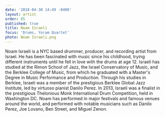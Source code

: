 ```yaml
---
date: '2018-04-30 14:49 -0400'
layout: artist
order: 85
published: true
title: Noam Israeli
focus: 'Drums, Yoram Quartet'
photo: Noam Israeli.png
---
```

Noam Israeli is a NYC based drummer, producer, and recording artist from Israel. He has been fascinated with music since his childhood, trying different instruments until he fell in love with the drums at age 12. Israeli has studied at the Rimon School of Jazz, the Israel Conservatory of Music, and the Berklee College of Music, from which he graduated with a Master's Degree in Music Performance and Production. Through his studies in Berklee, Israeli was a member of the prestigious Berklee Global Jazz Institute, led by virtuoso pianist Danilo Perez. In 2013, Israeli was a finalist in the prestigious Thelonious Monk International Drum Competition, held in Washington DC. Noam has performed in major festivals and famous venues around the world, and performed with notable musicians such as Danilo Perez, Joe Lovano, Ben Street, and Miguel Zenon.
